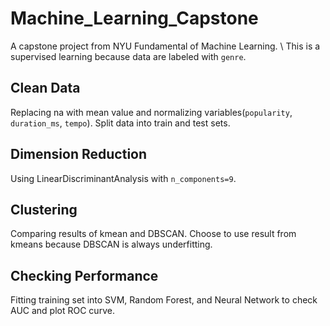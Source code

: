 # Machine_Learning_Capstone
A capstone project from NYU Fundamental of Machine Learning. \\
This is a supervised learning because data are labeled with `genre`.
## Clean Data
Replacing na with mean value and normalizing variables(`popularity`, `duration_ms`, `tempo`). Split data into train and test sets.
## Dimension Reduction
Using LinearDiscriminantAnalysis with `n_components=9`.
## Clustering
Comparing results of kmean and DBSCAN. Choose to use result from kmeans because DBSCAN is always underfitting.
## Checking Performance
Fitting training set into SVM, Random Forest, and Neural Network to check AUC and plot ROC curve.
